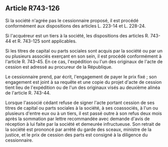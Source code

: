 Article R743-126
----
Si la société n'agrée pas le cessionnaire proposé, il est procédé conformément
aux dispositions des articles L. 223-14 et L. 228-24.

Si l'acquéreur est un tiers à la société, les dispositions des articles R.
743-44 et R. 743-125 sont applicables.

Si les titres de capital ou parts sociales sont acquis par la société ou par un
ou plusieurs associés exerçant en son sein, il est procédé conformément à
l'article R. 743-45. En ce cas, l'expédition ou l'un des originaux de l'acte de
cession est adressé au procureur de la République.

Le cessionnaire prend, par écrit, l'engagement de payer le prix fixé ; son
engagement est joint à sa requête et une copie du projet d'acte de cession tient
lieu de l'expédition ou de l'un des originaux visés au deuxième alinéa de
l'article R. 743-44.

Lorsque l'associé cédant refuse de signer l'acte portant cession de ses titres
de capital ou parts sociales à la société, à ses coassociés, à l'un ou plusieurs
d'entre eux ou à un tiers, il est passé outre à son refus deux mois après la
sommation par lettre recommandée avec demande d'avis de réception à lui faite
par la société et demeurée infructueuse. Son retrait de la société est prononcé
par arrêté du garde des sceaux, ministre de la justice, et le prix de cession
des parts est consigné à la diligence du cessionnaire.
